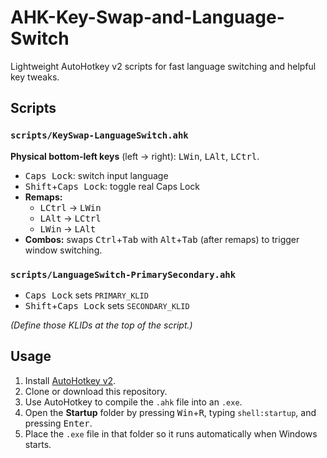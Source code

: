 # AHK-Key-Swap-and-Language-Switch

Lightweight AutoHotkey v2 scripts for fast language switching and helpful key tweaks.

## Scripts

### `scripts/KeySwap-LanguageSwitch.ahk`

**Physical bottom-left keys** (left → right): <kbd>LWin</kbd>, <kbd>LAlt</kbd>, <kbd>LCtrl</kbd>.

- <kbd>Caps Lock</kbd>: switch input language
- <kbd>Shift</kbd>+<kbd>Caps Lock</kbd>: toggle real Caps Lock
- **Remaps:**
  - <kbd>LCtrl</kbd> → <kbd>LWin</kbd>
  - <kbd>LAlt</kbd> → <kbd>LCtrl</kbd>
  - <kbd>LWin</kbd> → <kbd>LAlt</kbd>
- **Combos:** swaps <kbd>Ctrl</kbd>+<kbd>Tab</kbd> with <kbd>Alt</kbd>+<kbd>Tab</kbd> (after remaps) to trigger window switching.

### `scripts/LanguageSwitch-PrimarySecondary.ahk`

- <kbd>Caps Lock</kbd> sets `PRIMARY_KLID`
- <kbd>Shift</kbd>+<kbd>Caps Lock</kbd> sets `SECONDARY_KLID`

_(Define those KLIDs at the top of the script.)_

## Usage

1. Install [AutoHotkey v2](https://www.autohotkey.com/).
2. Clone or download this repository.
3. Use AutoHotkey to compile the `.ahk` file into an `.exe`.
4. Open the **Startup** folder by pressing <kbd>Win</kbd>+<kbd>R</kbd>, typing `shell:startup`, and pressing <kbd>Enter</kbd>.
5. Place the `.exe` file in that folder so it runs automatically when Windows starts.
